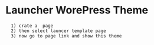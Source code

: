 # Launcher WorePress Theme
      1) crate a  page
      2) then select launcer template page
      3) now go to page link and show this theme

